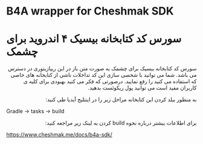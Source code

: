 # B4A wrapper for Cheshmak SDK 
# سورس کد کتابخانه بیسیک ۴ اندروید برای چشمک
<div dir="rtl">
سورس کد کتابخانه بیسیک برای چشمک به صورت متن باز در این ریپازیتوری در دسترس می باشد. شما می توانید با شخصی سازی این کد تداخلات ناشی از کتابخانه های خاصی که استفاده می کنید را رفع نمایید. درصورتی که فکر می کنید بهبودی برای کلیه ی کاربران مفید است می توانید پول ریکوئست بدهید.

به منظور بیلد کردن این کتابخانه مراحل زیر را در اینتلیج آیدیا طی کنید:
</div>

Gradle -> tasks -> build
<div dir="rtl">
برای اطلاعات بیشتر درباره نحوه build کردن به لینک زیر مراجعه کنید:
</div>

https://www.cheshmak.me/docs/b4a-sdk/

